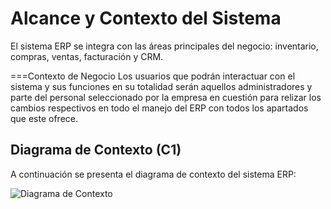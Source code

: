 # Alcance y Contexto del Sistema

El sistema ERP se integra con las áreas principales del negocio: inventario, compras, ventas, facturación y CRM.

===Contexto de Negocio
Los usuarios que podrán interactuar con el sistema y sus funciones en su totalidad serán aquellos administradores y parte del personal seleccionado por la empresa en cuestión para relizar los cambios respectivos en todo el manejo del ERP con todos los apartados que este ofrece.

## Diagrama de Contexto (C1)
A continuación se presenta el diagrama de contexto del sistema ERP:

![Diagrama de Contexto](./images/c1_context.png)
